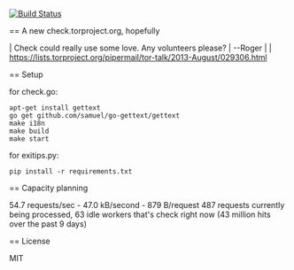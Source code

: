 [![Build Status](https://travis-ci.org/arlolra/check.png?branch=master)](https://travis-ci.org/arlolra/check)

== A new check.torproject.org, hopefully

  | Check could really use some love. Any volunteers please?
  |   --Roger
  |
  | https://lists.torproject.org/pipermail/tor-talk/2013-August/029306.html

== Setup

  for check.go:

    apt-get install gettext
    go get github.com/samuel/go-gettext/gettext
    make i18n
    make build
    make start

  for exitips.py:

    pip install -r requirements.txt

== Capacity planning

  54.7 requests/sec - 47.0 kB/second - 879 B/request
  487 requests currently being processed, 63 idle workers
  that's check right now
  (43 million hits over the past 9 days)

== License

  MIT
